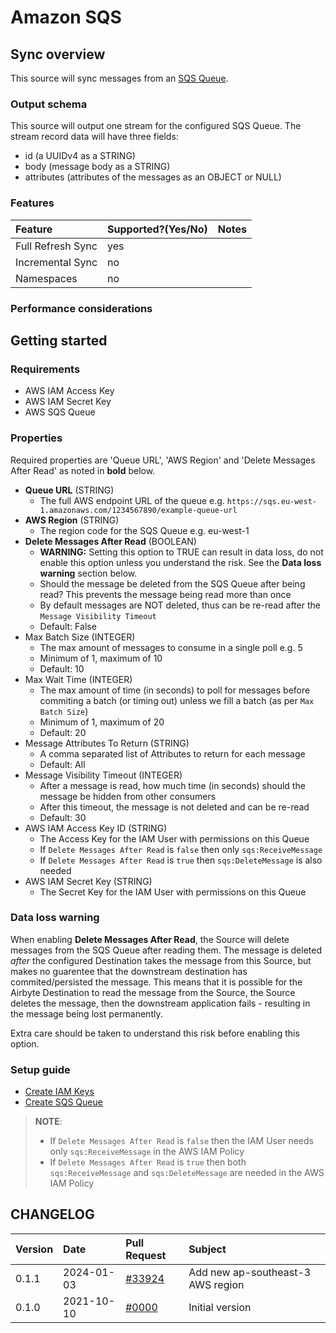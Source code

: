 # Amazon SQS

## Sync overview

This source will sync messages from an [SQS Queue](https://docs.aws.amazon.com/sqs/index.html).

### Output schema

This source will output one stream for the configured SQS Queue. The stream record data will have
three fields:

- id (a UUIDv4 as a STRING)
- body (message body as a STRING)
- attributes (attributes of the messages as an OBJECT or NULL)

### Features

| Feature           | Supported?\(Yes/No\) | Notes |
| :---------------- | :------------------- | :---- |
| Full Refresh Sync | yes                  |       |
| Incremental Sync  | no                   |       |
| Namespaces        | no                   |       |

### Performance considerations

## Getting started

### Requirements

- AWS IAM Access Key
- AWS IAM Secret Key
- AWS SQS Queue

### Properties

Required properties are 'Queue URL', 'AWS Region' and 'Delete Messages After Read' as noted in
**bold** below.

- **Queue URL** (STRING)
  - The full AWS endpoint URL of the queue e.g.
    `https://sqs.eu-west-1.amazonaws.com/1234567890/example-queue-url`
- **AWS Region** (STRING)
  - The region code for the SQS Queue e.g. eu-west-1
- **Delete Messages After Read** (BOOLEAN)
  - **WARNING:** Setting this option to TRUE can result in data loss, do not enable this option
    unless you understand the risk. See the **Data loss warning** section below.
  - Should the message be deleted from the SQS Queue after being read? This prevents the message
    being read more than once
  - By default messages are NOT deleted, thus can be re-read after the `Message Visibility Timeout`
  - Default: False
- Max Batch Size (INTEGER)
  - The max amount of messages to consume in a single poll e.g. 5
  - Minimum of 1, maximum of 10
  - Default: 10
- Max Wait Time (INTEGER)
  - The max amount of time (in seconds) to poll for messages before commiting a batch (or timing
    out) unless we fill a batch (as per `Max Batch Size`)
  - Minimum of 1, maximum of 20
  - Default: 20
- Message Attributes To Return (STRING)
  - A comma separated list of Attributes to return for each message
  - Default: All
- Message Visibility Timeout (INTEGER)
  - After a message is read, how much time (in seconds) should the message be hidden from other
    consumers
  - After this timeout, the message is not deleted and can be re-read
  - Default: 30
- AWS IAM Access Key ID (STRING)
  - The Access Key for the IAM User with permissions on this Queue
  - If `Delete Messages After Read` is `false` then only `sqs:ReceiveMessage`
  - If `Delete Messages After Read` is `true` then `sqs:DeleteMessage` is also needed
- AWS IAM Secret Key (STRING)
  - The Secret Key for the IAM User with permissions on this Queue

### Data loss warning

When enabling **Delete Messages After Read**, the Source will delete messages from the SQS Queue
after reading them. The message is deleted _after_ the configured Destination takes the message from
this Source, but makes no guarentee that the downstream destination has commited/persisted the
message. This means that it is possible for the Airbyte Destination to read the message from the
Source, the Source deletes the message, then the downstream application fails - resulting in the
message being lost permanently.

Extra care should be taken to understand this risk before enabling this option.

### Setup guide

- [Create IAM Keys](https://aws.amazon.com/premiumsupport/knowledge-center/create-access-key/)
- [Create SQS Queue](https://docs.aws.amazon.com/AWSSimpleQueueService/latest/SQSDeveloperGuide/sqs-getting-started.html#step-create-queue)

> **NOTE**:
>
> - If `Delete Messages After Read` is `false` then the IAM User needs only `sqs:ReceiveMessage` in
>   the AWS IAM Policy
> - If `Delete Messages After Read` is `true` then both `sqs:ReceiveMessage` and `sqs:DeleteMessage`
>   are needed in the AWS IAM Policy

## CHANGELOG

| Version | Date       | Pull Request                                              | Subject                           |
| :------ | :--------- | :-------------------------------------------------------- | :-------------------------------- |
| 0.1.1   | 2024-01-03 | [#33924](https://github.com/airbytehq/airbyte/pull/33924) | Add new ap-southeast-3 AWS region |
| 0.1.0   | 2021-10-10 | [\#0000](https://github.com/airbytehq/airbyte/pull/0000)  | Initial version                   |
